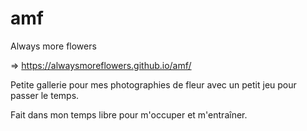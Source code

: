 # amf
Always more flowers

=> https://alwaysmoreflowers.github.io/amf/

Petite gallerie pour mes photographies de fleur avec un petit jeu pour passer le temps.

Fait dans mon temps libre pour m'occuper et m'entraîner.
